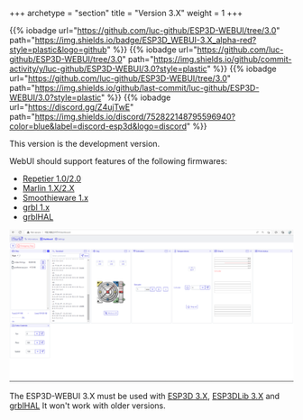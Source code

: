 +++
archetype = "section"
title = "Version 3.X"
weight = 1
+++

{{% iobadge url="https://github.com/luc-github/ESP3D-WEBUI/tree/3.0" path="https://img.shields.io/badge/ESP3D_WEBUI-3.X_alpha-red?style=plastic&logo=github" %}}
{{% iobadge url="https://github.com/luc-github/ESP3D-WEBUI/tree/3.0" path="https://img.shields.io/github/commit-activity/y/luc-github/ESP3D-WEBUI/3.0?style=plastic" %}}
{{% iobadge url="https://github.com/luc-github/ESP3D-WEBUI/tree/3.0" path="https://img.shields.io/github/last-commit/luc-github/ESP3D-WEBUI/3.0?style=plastic" %}}
{{% iobadge url="https://discord.gg/Z4ujTwE" path="https://img.shields.io/discord/752822148795596940?color=blue&label=discord-esp3d&logo=discord" %}}

This version is the development version.

WebUI should support features of the following firmwares: 
   * [Repetier 1.0/2.0](https://www.repetier.com/documentation/repetier-firmware/)
   * [Marlin 1.X/2.X](https://marlinfw.org/)
   * [Smoothieware 1.x](https://smoothieware.org/)
   * [grbl 1.x](https://github.com/gnea/grbl) 
   * [grblHAL](https://github.com/grblHAL)

![image](showcase/full.png)


The ESP3D-WEBUI 3.X must be used with [ESP3D 3.X](/esp3d/v3.x/), [ESP3DLib 3.X](/esp3dlib/v3.x/) and [grblHAL](https://github.com/grblHAL)
It won't work with older versions.
